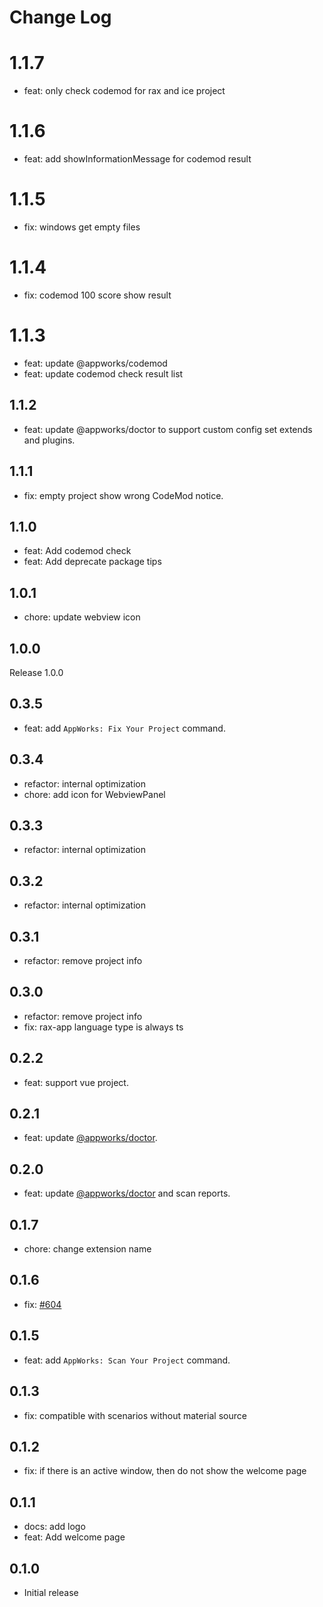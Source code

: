 # Change Log

# 1.1.7

- feat: only check codemod for rax and ice project

# 1.1.6

- feat: add showInformationMessage for codemod result

# 1.1.5

- fix: windows get empty files

# 1.1.4

- fix: codemod 100 score show result

# 1.1.3

- feat: update @appworks/codemod
- feat: update codemod check result list
## 1.1.2

- feat: update @appworks/doctor to support custom config set extends and plugins.
## 1.1.1

- fix: empty project show wrong CodeMod notice.

## 1.1.0

- feat: Add codemod check
- feat: Add deprecate package tips

## 1.0.1

- chore: update webview icon

## 1.0.0

Release 1.0.0

## 0.3.5

- feat: add `AppWorks: Fix Your Project` command.

## 0.3.4

- refactor: internal optimization
- chore: add icon for WebviewPanel

## 0.3.3

- refactor: internal optimization

## 0.3.2

- refactor: internal optimization

## 0.3.1

- refactor: remove project info

## 0.3.0

- refactor: remove project info
- fix: rax-app language type is always ts

## 0.2.2

- feat: support vue project.

## 0.2.1

- feat: update [@appworks/doctor](https://www.npmjs.com/package/@appworks/doctor).

## 0.2.0

- feat: update [@appworks/doctor](https://www.npmjs.com/package/@appworks/doctor) and scan reports.

## 0.1.7

- chore: change extension name

## 0.1.6

- fix: [#604](https://github.com/apptools-lab/appworks/issues/604)

## 0.1.5

- feat: add `AppWorks: Scan Your Project` command.

## 0.1.3

- fix: compatible with scenarios without material source

## 0.1.2

- fix: if there is an active window, then do not show the welcome page

## 0.1.1

- docs: add logo
- feat: Add welcome page

## 0.1.0

- Initial release
